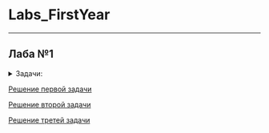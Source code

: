# Labs_FirstYear
________________
## Лаба №1 
<details>
  <summary>Задачи:</summary>
  
     1.Написать программу, которая запрашивает от пользователя число и выводит его на экран, умножив на 2.
     2.Написать программу, которая принимает значение типа int и выводит его на экран.
     3.Написать программу, которая запрашивает два числа от пользователя и выводит их сумму на экран.
</details>

[Решение первой задачи](https://github.com/YaR1k22/Labs_FirstYear/blob/Laba1/Laba1.cpp)

[Решение второй задачи](https://github.com/YaR1k22/Labs_FirstYear/blob/Laba1/Laba1.3.cpp)

[Решение третей задачи](https://github.com/YaR1k22/Labs_FirstYear/blob/Laba1/Laba1.2.cpp)
